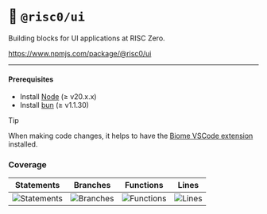 # 🎨 `@risc0/ui`

Building blocks for UI applications at RISC Zero.

https://www.npmjs.com/package/@risc0/ui

---

#### Prerequisites

- Install [Node](https://nodejs.org/en) (≥ v20.x.x)
- Install [bun](https://bun.sh/) (≥ v1.1.30)

> [!TIP]  
> When making code changes, it helps to have the [Biome VSCode extension](https://marketplace.visualstudio.com/items?itemName=biomejs.biome) installed.

### Coverage 

| Statements                  | Branches                | Functions                 | Lines             |
| --------------------------- | ----------------------- | ------------------------- | ----------------- |
| ![Statements](https://img.shields.io/badge/statements-41.51%25-red.svg?style=flat) | ![Branches](https://img.shields.io/badge/branches-81.72%25-yellow.svg?style=flat) | ![Functions](https://img.shields.io/badge/functions-75.47%25-red.svg?style=flat) | ![Lines](https://img.shields.io/badge/lines-41.51%25-red.svg?style=flat) |
